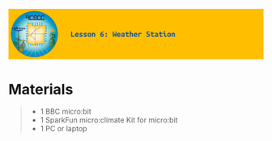 ![header-lesson-06](assets/header-lesson-06.png)

# Materials

> - 1 BBC micro:bit
> - 1 SparkFun micro:climate Kit for micro:bit
> - 1 PC or laptop